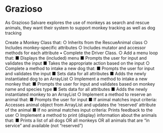 # Grazioso
As Grazioso Salvare explores the use of monkeys as search and rescue animals, they want their  system to support monkey tracking as well as dog tracking

Create a Monkey Class that: 
○ Inherits from the RescueAnimal class 
○ Includes monkey-specific attributes 
○ Includes mutator and accessor methods for each attribute 
• Complete the Driver Class. 
○ Add a menu loop that: 
■ Displays the (included) menu 
■ Prompts the user for input and validates the input 
■ Takes the appropriate action based on the input 
○ Complete a method to intake a new dog that: 
■ Prompts the user for input and validates the input 
■ Sets data for all attributes 
■ Adds the newly instantiated dog to an ArrayList 
○ Implement a method to intake a new monkey that: 
■ Prompts the user for input and validates based on monkey name and 
species type 
■ Sets data for all attributes 
■ Adds the newly instantiated monkey to an ArrayList 
○ Implement a method to reserve an animal that: 
■ Prompts the user for input 
■ If animal matches input criteria: Accesses animal object from ArrayList 
and updates the ‘reserved’ attribute of the animal 
■ If no animal matches input criteria: Prints feedback to the user 
○ Implement a method to print (display) information about the animals that: 
■ Prints a list of all dogs OR all monkeys OR all animals that are “in service” 
and available (not “reserved”) 
